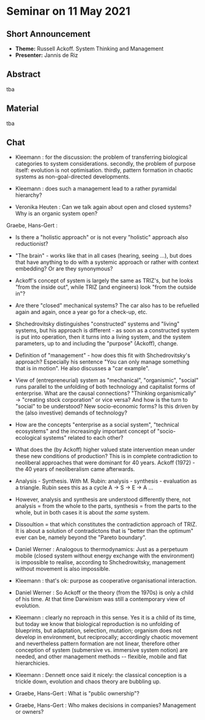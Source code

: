 # Seminar on 11 May 2021

## Short Announcement

* __Theme:__  Russell Ackoff. System Thinking and Management
* __Presenter:__ Jannis de Riz

## Abstract

tba

## Material

tba

## Chat

- Kleemann : for the discussion: the problem of transferring biological
  categories to system considerations. secondly, the problem of purpose
  itself: evolution is not optimisation. thirdly, pattern formation in chaotic
  systems as non-goal-directed developments.

- Kleemann : does such a management lead to a rather pyramidal hierarchy?

- Veronika Heuten : Can we talk again about open and closed systems? Why is an
  organic system open?

Graebe, Hans-Gert :

- Is there a "holistic approach" or is not every "holistic" approach also
  reductionist?

- "The brain" - works like that in all cases (hearing, seeing ...), but does
  that have anything to do with a systemic approach or rather with context
  embedding?  Or are they synonymous?

- Ackoff's concept of system is largely the same as TRIZ's, but he looks "from
  the inside out", while TRIZ (and engineers) look "from the outside in"?

- Are there "closed" mechanical systems? The car also has to be refuelled
  again and again, once a year go for a check-up, etc.

- Shchedrovitsky distinguishes "constructed" systems and "living" systems, but
  his approach is different - as soon as a constructed system is put into
  operation, then it turns into a living system, and the system parameters, up
  to and including the "purpose" (Ackoff), change.

- Definition of "management" - how does this fit with Shchedrovitsky's
  approach? Especially his sentence "You can only manage something that is in
  motion". He also discusses a "car example".

- View of (entrepreneurial) system as "mechanical", "organismic", "social"
  runs parallel to the unfolding of both technology and capitalist forms of
  enterprise.  What are the causal connections?  "Thinking organismically" ->
  "creating stock corporation" or vice versa? And how is the turn to "social"
  to be understood? New socio-economic forms? Is this driven by the (also
  investive) demands of technology?

- How are the concepts "enterprise as a social system", "technical ecosystems"
  and the increasingly important concept of "socio-ecological systems" related
  to each other?

- What does the (by Ackoff) higher valued state intervention mean under these
  new conditions of production?  This is in complete contradiction to
  neoliberal approaches that were dominant for 40 years. Ackoff (1972) - the
  40 years of neoliberalism came afterwards.

- Analysis - Synthesis. With M. Rubin: analysis - synthesis - evaluation as a
  triangle.  Rubin sees this as a cycle A -> S -> E -> A ...

- However, analysis and synthesis are understood differently there, not
  analysis = from the whole to the parts, synthesis = from the parts to the
  whole, but in both cases it is about _the same_ system.

- Dissoultion = that which constitutes the contradiction approach of TRIZ.  It
  is about a solution of contradictons that is "better than the optimum" ever
  can be, namely beyond the "Pareto boundary".

- Daniel Werner : Analogous to thermodynamics: Just as a perpetuum mobile
  (closed system without energy exchange with the environment) is impossible
  to realise, according to Shchedrowitsky, management without movement is also
  impossible.

- Kleemann : that's ok: purpose as cooperative organisational interaction. 

- Daniel Werner : So Ackoff or the theory (from the 1970s) is only a child of
  his time. At that time Darwinism was still a contemporary view of evolution.

- Kleemann : clearly no reproach in this sense. Yes it is a child of its time,
  but today we know that biological reproduction is no unfolding of
  blueprints, but adaptation, selection, mutation; organism does not develop
  in environment, but reciprocally; accordingly chaotic movement and
  nevertheless pattern formation are not linear, therefore other conception of
  system (submersive vs. immersive system notion) are needed, and other
  management methods -- flexible, mobile and flat hierarchicies.

- Kleemann : Dennett once said it nicely: the classical conception is a
  trickle down, evolution and chaos theory are bubbling up.

- Graebe, Hans-Gert : What is "public ownership"?

- Graebe, Hans-Gert : Who makes decisions in companies? Management or owners?
